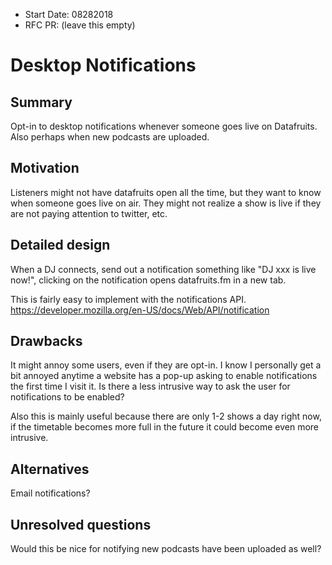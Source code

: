 - Start Date: 08282018
- RFC PR: (leave this empty)

# Desktop Notifications

## Summary

Opt-in to desktop notifications whenever someone goes live on Datafruits. Also
perhaps when new podcasts are uploaded.

## Motivation

Listeners might not have datafruits open all the time, but they want to know
when someone goes live on air. They might not realize a show is live if they are
not paying attention to twitter, etc.

## Detailed design

When a DJ connects, send out a notification something like "DJ xxx is live
now!", clicking on the notification opens datafruits.fm in a new tab.

This is fairly easy to implement with the notifications API.
https://developer.mozilla.org/en-US/docs/Web/API/notification

## Drawbacks

It might annoy some users, even if they are opt-in. I know I personally get a
bit annoyed anytime a website has a pop-up asking to enable notifications the
first time I visit it. Is there a less intrusive way to ask the user for notifications to
be enabled?

Also this is mainly useful because there are only 1-2 shows a day right now, if
the timetable becomes more full in the future it could become even more
intrusive.

## Alternatives

Email notifications?

## Unresolved questions

Would this be nice for notifying new podcasts have been uploaded as well?

